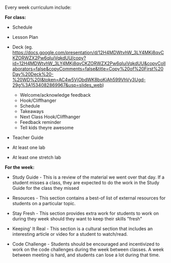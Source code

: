 Every week curriculum include:

**For class:**
- Schedule
- Lesson Plan
- Deck (eg. https://docs.google.com/presentation/d/12H4MDWtvhW_3LY4MKj8qvCKZORWZX2Pw6qIuiVqkdUU/copy?id=12H4MDWtvhW_3LY4MKj8qvCKZORWZX2Pw6qIuiVqkdUU&copyCollaborators=false&copyComments=false&title=Copy%20of%20First%20Day%20Deck%20-%20WD%20I&token=AC4w5VjObdWK8boKiAh599VhVy3Ugd-29g%3A1534082869967&usp=slides_web)
  - Welcome/acknowledge feedback
  - Hook/Cliffhanger
  - Schedule
  - Takeaways
  - Next Class Hook/Cliffhanger
  - Feedback reminder
  - Tell kids theyre awesome
  
- Teacher Guide
- At least one lab
- At least one stretch lab

**For the week:**
- Study Guide - This is a review of the material we went over that day. If a student misses a class, they are expected to do the work in the Study Guide for the class they missed

- Resources - This section contains a best-of list of external resources for students on a particular topic.

- Stay Fresh - This section provides extra work for students to work on during they week should they want to keep their skills "fresh"

- Keeping' It Real - This section is a cultural section that includes an interesting article or video for a student to watch/read.

- Code Challenge - Students should be encouraged and incentivized to work on the code challenges during the week between classes. A week between meeting is hard, and students can lose a lot during that time.
